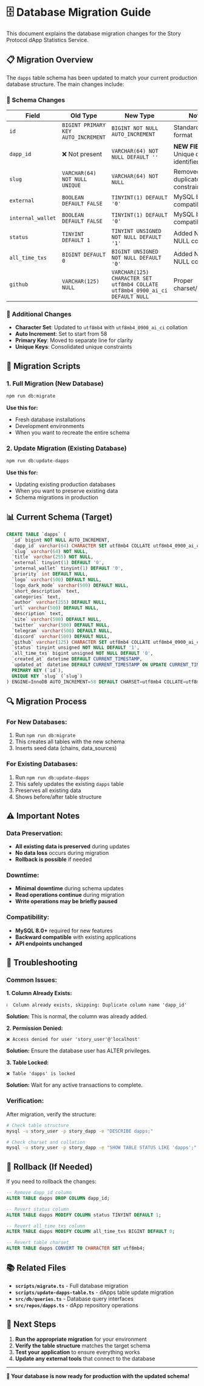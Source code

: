 # 🗄️ Database Migration Guide

This document explains the database migration changes for the Story Protocol dApp Statistics Service.

## 📋 **Migration Overview**

The `dapps` table schema has been updated to match your current production database structure. The main changes include:

### **🔄 Schema Changes**

| Field | Old Type | New Type | Notes |
|-------|----------|----------|-------|
| `id` | `BIGINT PRIMARY KEY AUTO_INCREMENT` | `BIGINT NOT NULL AUTO_INCREMENT` | Standardized format |
| `dapp_id` | ❌ Not present | `VARCHAR(64) NOT NULL DEFAULT ''` | **NEW FIELD** - Unique dApp identifier |
| `slug` | `VARCHAR(64) NOT NULL UNIQUE` | `VARCHAR(64) NOT NULL` | Removed duplicate unique constraint |
| `external` | `BOOLEAN DEFAULT FALSE` | `TINYINT(1) DEFAULT '0'` | MySQL boolean compatibility |
| `internal_wallet` | `BOOLEAN DEFAULT FALSE` | `TINYINT(1) DEFAULT '0'` | MySQL boolean compatibility |
| `status` | `TINYINT DEFAULT 1` | `TINYINT UNSIGNED NOT NULL DEFAULT '1'` | Added NOT NULL constraint |
| `all_time_txs` | `BIGINT DEFAULT 0` | `BIGINT UNSIGNED NOT NULL DEFAULT '0'` | Added NOT NULL constraint |
| `github` | `VARCHAR(125) NULL` | `VARCHAR(125) CHARACTER SET utf8mb4 COLLATE utf8mb4_0900_ai_ci DEFAULT NULL` | Proper charset/collation |

### **🔧 Additional Changes**

- **Character Set**: Updated to `utf8mb4` with `utf8mb4_0900_ai_ci` collation
- **Auto Increment**: Set to start from 58
- **Primary Key**: Moved to separate line for clarity
- **Unique Keys**: Consolidated unique constraints

## 🚀 **Migration Scripts**

### **1. Full Migration (New Database)**
```bash
npm run db:migrate
```
**Use this for:**
- Fresh database installations
- Development environments
- When you want to recreate the entire schema

### **2. Update Migration (Existing Database)**
```bash
npm run db:update-dapps
```
**Use this for:**
- Updating existing production databases
- When you want to preserve existing data
- Schema migrations in production

## 📊 **Current Schema (Target)**

```sql
CREATE TABLE `dapps` (
  `id` bigint NOT NULL AUTO_INCREMENT,
  `dapp_id` varchar(64) CHARACTER SET utf8mb4 COLLATE utf8mb4_0900_ai_ci NOT NULL DEFAULT '',
  `slug` varchar(64) NOT NULL,
  `title` varchar(255) NOT NULL,
  `external` tinyint(1) DEFAULT '0',
  `internal_wallet` tinyint(1) DEFAULT '0',
  `priority` int DEFAULT NULL,
  `logo` varchar(500) DEFAULT NULL,
  `logo_dark_mode` varchar(500) DEFAULT NULL,
  `short_description` text,
  `categories` text,
  `author` varchar(255) DEFAULT NULL,
  `url` varchar(500) DEFAULT NULL,
  `description` text,
  `site` varchar(500) DEFAULT NULL,
  `twitter` varchar(500) DEFAULT NULL,
  `telegram` varchar(500) DEFAULT NULL,
  `discord` varchar(500) DEFAULT NULL,
  `github` varchar(125) CHARACTER SET utf8mb4 COLLATE utf8mb4_0900_ai_ci DEFAULT NULL,
  `status` tinyint unsigned NOT NULL DEFAULT '1',
  `all_time_txs` bigint unsigned NOT NULL DEFAULT '0',
  `created_at` datetime DEFAULT CURRENT_TIMESTAMP,
  `updated_at` datetime DEFAULT CURRENT_TIMESTAMP ON UPDATE CURRENT_TIMESTAMP,
  PRIMARY KEY (`id`),
  UNIQUE KEY `slug` (`slug`)
) ENGINE=InnoDB AUTO_INCREMENT=58 DEFAULT CHARSET=utf8mb4 COLLATE=utf8mb4_0900_ai_ci;
```

## 🔍 **Migration Process**

### **For New Databases:**
1. Run `npm run db:migrate`
2. This creates all tables with the new schema
3. Inserts seed data (chains, data_sources)

### **For Existing Databases:**
1. Run `npm run db:update-dapps`
2. This safely updates the existing `dapps` table
3. Preserves all existing data
4. Shows before/after table structure

## ⚠️ **Important Notes**

### **Data Preservation:**
- **All existing data is preserved** during updates
- **No data loss** occurs during migration
- **Rollback is possible** if needed

### **Downtime:**
- **Minimal downtime** during schema updates
- **Read operations continue** during migration
- **Write operations may be briefly paused**

### **Compatibility:**
- **MySQL 8.0+** required for new features
- **Backward compatible** with existing applications
- **API endpoints unchanged**

## 🚨 **Troubleshooting**

### **Common Issues:**

**1. Column Already Exists:**
```
ℹ️  Column already exists, skipping: Duplicate column name 'dapp_id'
```
**Solution:** This is normal, the column was already added.

**2. Permission Denied:**
```
❌ Access denied for user 'story_user'@'localhost'
```
**Solution:** Ensure the database user has ALTER privileges.

**3. Table Locked:**
```
❌ Table 'dapps' is locked
```
**Solution:** Wait for any active transactions to complete.

### **Verification:**
After migration, verify the structure:
```bash
# Check table structure
mysql -u story_user -p story_dapp -e "DESCRIBE dapps;"

# Check charset and collation
mysql -u story_user -p story_dapp -e "SHOW TABLE STATUS LIKE 'dapps';"
```

## 🔄 **Rollback (If Needed)**

If you need to rollback the changes:

```sql
-- Remove dapp_id column
ALTER TABLE dapps DROP COLUMN dapp_id;

-- Revert status column
ALTER TABLE dapps MODIFY COLUMN status TINYINT DEFAULT 1;

-- Revert all_time_txs column
ALTER TABLE dapps MODIFY COLUMN all_time_txs BIGINT DEFAULT 0;

-- Revert table charset
ALTER TABLE dapps CONVERT TO CHARACTER SET utf8mb4;
```

## 📚 **Related Files**

- **`scripts/migrate.ts`** - Full database migration
- **`scripts/update-dapps-table.ts`** - dApps table update migration
- **`src/db/queries.ts`** - Database query interfaces
- **`src/repos/dapps.ts`** - dApp repository operations

## 🎯 **Next Steps**

1. **Run the appropriate migration** for your environment
2. **Verify the table structure** matches the target schema
3. **Test your application** to ensure everything works
4. **Update any external tools** that connect to the database

---

**🎉 Your database is now ready for production with the updated schema!**
